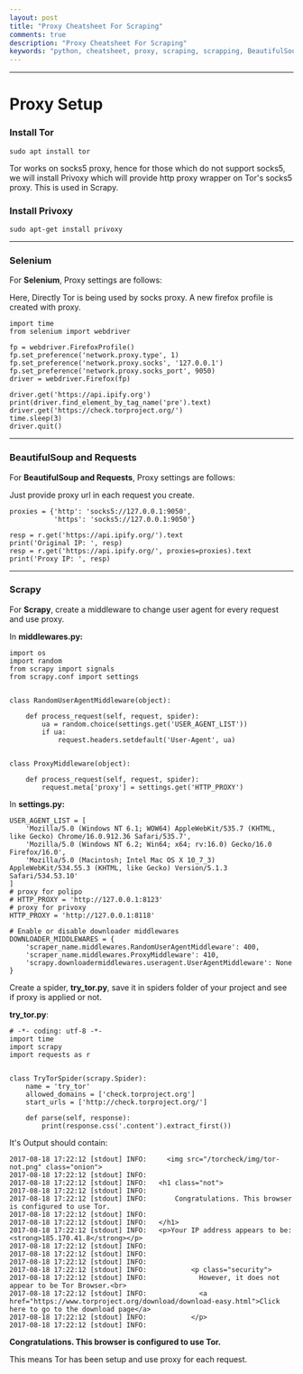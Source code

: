 ```yaml
---
layout: post
title: "Proxy Cheatsheet For Scraping"
comments: true
description: "Proxy Cheatsheet For Scraping"
keywords: "python, cheatsheet, proxy, scraping, scrapping, BeautifulSoup, beautiful soup, beautiful-soup, bs4, BeautifulSoup4, scrape, scrapy, tor, the onion router, http, https, socks5, privoxy, selenium, browser proxy, requests, python3, ipify, polipo, browser agent, user agent, scrapy middleware, proxy middleware, proxy cheatsheet, firefox, chrome, cheatsheetsm proxies, theOnionRouter, TOR"
---
```


---

# Proxy Setup

### Install **Tor**

`sudo apt install tor`

Tor works on socks5 proxy, hence for those which do not support socks5, we will install Privoxy which will provide http proxy wrapper on Tor's socks5 proxy. This is used in Scrapy.

### Install **Privoxy**

`sudo apt-get install privoxy`

---

### Selenium

For **Selenium**, Proxy settings are follows:

Here, Directly Tor is being used by socks proxy. A new firefox profile is created with proxy.

```
import time
from selenium import webdriver

fp = webdriver.FirefoxProfile()
fp.set_preference('network.proxy.type', 1)
fp.set_preference('network.proxy.socks', '127.0.0.1')
fp.set_preference('network.proxy.socks_port', 9050)
driver = webdriver.Firefox(fp)

driver.get('https://api.ipify.org')
print(driver.find_element_by_tag_name('pre').text)
driver.get('https://check.torproject.org/')
time.sleep(3)
driver.quit()
```

---

### BeautifulSoup and Requests

For **BeautifulSoup and Requests**, Proxy settings are follows:

Just provide proxy url in each request you create.

```
proxies = {'http': 'socks5://127.0.0.1:9050',
           'https': 'socks5://127.0.0.1:9050'}

resp = r.get('https://api.ipify.org/').text
print('Original IP: ', resp)
resp = r.get('https://api.ipify.org/', proxies=proxies).text
print('Proxy IP: ', resp)
```

---

### Scrapy

For **Scrapy**, create a middleware to change user agent for every request and use proxy.

In **middlewares.py:**

```
import os
import random
from scrapy import signals
from scrapy.conf import settings


class RandomUserAgentMiddleware(object):

    def process_request(self, request, spider):
        ua = random.choice(settings.get('USER_AGENT_LIST'))
        if ua:
            request.headers.setdefault('User-Agent', ua)


class ProxyMiddleware(object):

    def process_request(self, request, spider):
        request.meta['proxy'] = settings.get('HTTP_PROXY')
```

In **settings.py:**

```
USER_AGENT_LIST = [
    'Mozilla/5.0 (Windows NT 6.1; WOW64) AppleWebKit/535.7 (KHTML, like Gecko) Chrome/16.0.912.36 Safari/535.7',
    'Mozilla/5.0 (Windows NT 6.2; Win64; x64; rv:16.0) Gecko/16.0 Firefox/16.0',
    'Mozilla/5.0 (Macintosh; Intel Mac OS X 10_7_3) AppleWebKit/534.55.3 (KHTML, like Gecko) Version/5.1.3 Safari/534.53.10'
]
# proxy for polipo
# HTTP_PROXY = 'http://127.0.0.1:8123'
# proxy for privoxy
HTTP_PROXY = 'http://127.0.0.1:8118'

# Enable or disable downloader middlewares
DOWNLOADER_MIDDLEWARES = {
    'scraper_name.middlewares.RandomUserAgentMiddleware': 400,
    'scraper_name.middlewares.ProxyMiddleware': 410,
    'scrapy.downloadermiddlewares.useragent.UserAgentMiddleware': None
}
```

Create a spider, **try_tor.py**, save it in spiders folder of your project and see if proxy is applied or not.

**try_tor.py**:

```
# -*- coding: utf-8 -*-
import time
import scrapy
import requests as r


class TryTorSpider(scrapy.Spider):
    name = 'try_tor'
    allowed_domains = ['check.torproject.org']
    start_urls = ['http://check.torproject.org/']

    def parse(self, response):
        print(response.css('.content').extract_first()) 
```


It's Output should contain: 

```
2017-08-18 17:22:12 [stdout] INFO:     <img src="/torcheck/img/tor-not.png" class="onion">
2017-08-18 17:22:12 [stdout] INFO: 
2017-08-18 17:22:12 [stdout] INFO:   <h1 class="not">
2017-08-18 17:22:12 [stdout] INFO: 
2017-08-18 17:22:12 [stdout] INFO:       Congratulations. This browser is configured to use Tor.
2017-08-18 17:22:12 [stdout] INFO: 
2017-08-18 17:22:12 [stdout] INFO:   </h1>
2017-08-18 17:22:12 [stdout] INFO:   <p>Your IP address appears to be:  <strong>185.170.41.8</strong></p>
2017-08-18 17:22:12 [stdout] INFO: 
2017-08-18 17:22:12 [stdout] INFO: 
2017-08-18 17:22:12 [stdout] INFO: 
2017-08-18 17:22:12 [stdout] INFO:           <p class="security">
2017-08-18 17:22:12 [stdout] INFO:             However, it does not appear to be Tor Browser.<br>
2017-08-18 17:22:12 [stdout] INFO:             <a href="https://www.torproject.org/download/download-easy.html">Click here to go to the download page</a>
2017-08-18 17:22:12 [stdout] INFO:           </p>
2017-08-18 17:22:12 [stdout] INFO: 
```

**Congratulations. This browser is configured to use Tor.**

This means Tor has been setup and use proxy for each request.
